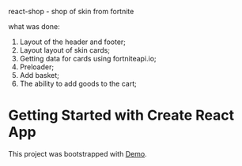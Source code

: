 react-shop - shop of skin from fortnite

what was done:

1. Layout of the header and footer;
2. Layout layout of skin cards;
3. Getting data for cards using fortniteapi.io;
4. Preloader;
5. Add basket;
6. The ability to add goods to the cart; 

# Getting Started with Create React App

This project was bootstrapped with [Demo](https://aldente0.github.io/react-shop/).
